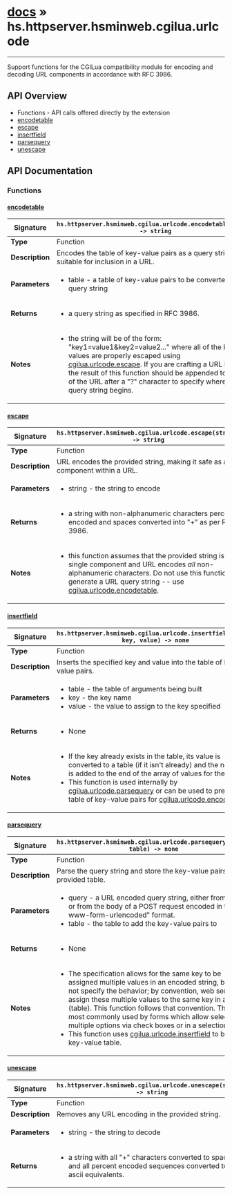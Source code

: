 # [docs](index.md) » hs.httpserver.hsminweb.cgilua.urlcode
---

Support functions for the CGILua compatibility module for encoding and decoding URL components in accordance with RFC 3986.

## API Overview
* Functions - API calls offered directly by the extension
 * [encodetable](#encodetable)
 * [escape](#escape)
 * [insertfield](#insertfield)
 * [parsequery](#parsequery)
 * [unescape](#unescape)

## API Documentation

### Functions

#### [encodetable](#encodetable)
| <span style="text-align: left;">**Signature**</span> | <span style="text-align: left;">`hs.httpserver.hsminweb.cgilua.urlcode.encodetable(table) -> string` </span>                                                |
| -----------------------------------------------------|---------------------------------------------------------------------------------------------------------|
| **Type**                                             | Function                                                                                         |
| **Description**                                      | Encodes the table of key-value pairs as a query string suitable for inclusion in a URL.                                                                                         |
| **Parameters**                                       | <ul><li>table - a table of key-value pairs to be converted into a query string</li></ul> |
| **Returns**                                          | <ul><li>a query string as specified in RFC 3986.</li></ul>          |
| **Notes**                                            | <ul><li>the string will be of the form: "key1=value1&key2=value2..." where all of the keys and values are properly escaped using [cgilua.urlcode.escape](#escape).  If you are crafting a URL by hand, the result of this function should be appended to the end of the URL after a "?" character to specify where the query string begins.</li></ul>                |

#### [escape](#escape)
| <span style="text-align: left;">**Signature**</span> | <span style="text-align: left;">`hs.httpserver.hsminweb.cgilua.urlcode.escape(string) -> string` </span>                                                |
| -----------------------------------------------------|---------------------------------------------------------------------------------------------------------|
| **Type**                                             | Function                                                                                         |
| **Description**                                      | URL encodes the provided string, making it safe as a component within a URL.                                                                                         |
| **Parameters**                                       | <ul><li>string - the string to encode</li></ul> |
| **Returns**                                          | <ul><li>a string with non-alphanumeric characters percent encoded and spaces converted into "+" as per RFC 3986.</li></ul>          |
| **Notes**                                            | <ul><li>this function assumes that the provided string is a single component and URL encodes *all* non-alphanumeric characters.  Do not use this function to generate a URL query string -- use [cgilua.urlcode.encodetable](#encodetable).</li></ul>                |

#### [insertfield](#insertfield)
| <span style="text-align: left;">**Signature**</span> | <span style="text-align: left;">`hs.httpserver.hsminweb.cgilua.urlcode.insertfield(table, key, value) -> none` </span>                                                |
| -----------------------------------------------------|---------------------------------------------------------------------------------------------------------|
| **Type**                                             | Function                                                                                         |
| **Description**                                      | Inserts the specified key and value into the table of key-value pairs.                                                                                         |
| **Parameters**                                       | <ul><li>table - the table of arguments being built</li><li>key   - the key name</li><li>value - the value to assign to the key specified</li></ul> |
| **Returns**                                          | <ul><li>None</li></ul>          |
| **Notes**                                            | <ul><li>If the key already exists in the table, its value is converted to a table (if it isn't already) and the new value is added to the end of the array of values for the key.</li><li>This function is used internally by [cgilua.urlcode.parsequery](#parsequery) or can be used to prepare a table of key-value pairs for [cgilua.urlcode.encodetable](#encodetable).</li></ul>                |

#### [parsequery](#parsequery)
| <span style="text-align: left;">**Signature**</span> | <span style="text-align: left;">`hs.httpserver.hsminweb.cgilua.urlcode.parsequery(query, table) -> none` </span>                                                |
| -----------------------------------------------------|---------------------------------------------------------------------------------------------------------|
| **Type**                                             | Function                                                                                         |
| **Description**                                      | Parse the query string and store the key-value pairs in the provided table.                                                                                         |
| **Parameters**                                       | <ul><li>query - a URL encoded query string, either from a URL or from the body of a POST request encoded in the "x-www-form-urlencoded" format.</li><li>table - the table to add the key-value pairs to</li></ul> |
| **Returns**                                          | <ul><li>None</li></ul>          |
| **Notes**                                            | <ul><li>The specification allows for the same key to be assigned multiple values in an encoded string, but does not specify the behavior; by convention, web servers assign these multiple values to the same key in an array (table).  This function follows that convention.  This is most commonly used by forms which allow selecting multiple options via check boxes or in a selection list.</li><li>This function uses [cgilua.urlcode.insertfield](#insertfield) to build the key-value table.</li></ul>                |

#### [unescape](#unescape)
| <span style="text-align: left;">**Signature**</span> | <span style="text-align: left;">`hs.httpserver.hsminweb.cgilua.urlcode.unescape(string) -> string` </span>                                                |
| -----------------------------------------------------|---------------------------------------------------------------------------------------------------------|
| **Type**                                             | Function                                                                                         |
| **Description**                                      | Removes any URL encoding in the provided string.                                                                                         |
| **Parameters**                                       | <ul><li>string - the string to decode</li></ul> |
| **Returns**                                          | <ul><li>a string with all "+" characters converted to spaces and all percent encoded sequences converted to their ascii equivalents.</li></ul>          |

